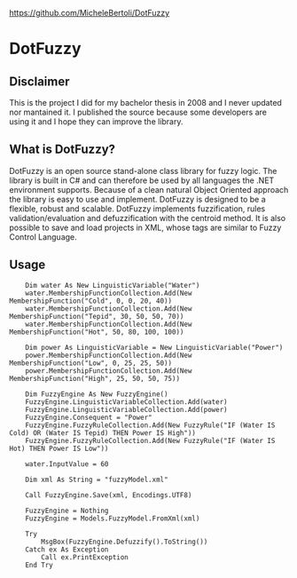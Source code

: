 https://github.com/MicheleBertoli/DotFuzzy

DotFuzzy
========

Disclaimer
----------
This is the project I did for my bachelor thesis in 2008 and I never updated nor mantained it.
I published the source because some developers are using it and I hope they can improve the library.

What is DotFuzzy?
-----------------
DotFuzzy is an open source stand-alone class library for fuzzy logic. The library is built in C# and can therefore be used by all languages the .NET environment supports. Because of a clean natural Object Oriented approach the library is easy to use and implement. DotFuzzy is designed to be a flexible, robust and scalable.
DotFuzzy implements fuzzification, rules validation/evaluation and defuzzification with the centroid method. It is also possible to save and load projects in XML, whose tags are similar to Fuzzy Control Language.

Usage
-----
        Dim water As New LinguisticVariable("Water")
        water.MembershipFunctionCollection.Add(New MembershipFunction("Cold", 0, 0, 20, 40))
        water.MembershipFunctionCollection.Add(New MembershipFunction("Tepid", 30, 50, 50, 70))
        water.MembershipFunctionCollection.Add(New MembershipFunction("Hot", 50, 80, 100, 100))

        Dim power As LinguisticVariable = New LinguisticVariable("Power")
        power.MembershipFunctionCollection.Add(New MembershipFunction("Low", 0, 25, 25, 50))
        power.MembershipFunctionCollection.Add(New MembershipFunction("High", 25, 50, 50, 75))

        Dim FuzzyEngine As New FuzzyEngine()
        FuzzyEngine.LinguisticVariableCollection.Add(water)
        FuzzyEngine.LinguisticVariableCollection.Add(power)
        FuzzyEngine.Consequent = "Power"
        FuzzyEngine.FuzzyRuleCollection.Add(New FuzzyRule("IF (Water IS Cold) OR (Water IS Tepid) THEN Power IS High"))
        FuzzyEngine.FuzzyRuleCollection.Add(New FuzzyRule("IF (Water IS Hot) THEN Power IS Low"))

        water.InputValue = 60

        Dim xml As String = "fuzzyModel.xml"

        Call FuzzyEngine.Save(xml, Encodings.UTF8)

        FuzzyEngine = Nothing
        FuzzyEngine = Models.FuzzyModel.FromXml(xml)

        Try
            MsgBox(FuzzyEngine.Defuzzify().ToString())
        Catch ex As Exception
            Call ex.PrintException
        End Try
